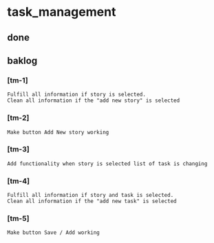 # task_management

## done

## baklog
### [tm-1] 
    Fulfill all information if story is selected.
    Clean all information if the "add new story" is selected
### [tm-2] 
    Make button Add New story working
### [tm-3] 
    Add functionality when story is selected list of task is changing
### [tm-4] 
    Fulfill all information if story and task is selected.
    Clean all information if the "add new task" is selected
### [tm-5] 
    Make button Save / Add working
